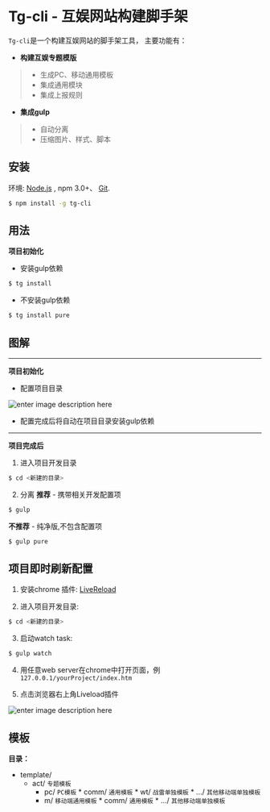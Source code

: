 
# Tg-cli - 互娱网站构建脚手架

`Tg-cli`是一个构建互娱网站的脚手架工具，
主要功能有：

* **构建互娱专题模版**
> - 生成PC、移动通用模板
>- 集成通用模块
>- 集成上报规则


* **集成gulp**
>- 自动分离
>- 压缩图片、样式、脚本


## 安装
环境: [Node.js](https://nodejs.org/en/download/) , npm  3.0+、 [Git](https://git-scm.com/).
``` bash
$ npm install -g tg-cli
```


## 用法

**项目初始化**

- 安装gulp依赖
``` bash
$ tg install
```


- 不安装gulp依赖
``` bash
$ tg install pure
```


## 图解

----------


**项目初始化**

- 配置项目目录

![enter image description here](https://raw.githubusercontent.com/allanguys/tg-cli/master/READEME/ex.jpg)

- 配置完成后将自动在项目目录安装gulp依赖


----------


**项目完成后**

1. 进入项目开发目录

``` bash
$ cd <新建的目录>
```
2. 分离
**推荐** - 携带相关开发配置项

``` bash
$ gulp
```
**不推荐** - 纯净版,不包含配置项

``` bash
$ gulp pure
```


## 项目即时刷新配置

1. 安装chrome 插件:
 [LiveReload](hhttps://chrome.google.com/webstore/detail/livereload/jnihajbhpnppcggbcgedagnkighmdlei)

2. 进入项目开发目录:

``` bash
$ cd <新建的目录>
```

3. 启动watch task:

``` bash
$ gulp watch
```

4. 用任意web server在chrome中打开页面，例`127.0.0.1/yourProject/index.htm`

5. 点击浏览器右上角Liveload插件

![enter image description here](https://raw.githubusercontent.com/allanguys/tg-cli/master/READEME/liveload.jpg)


## 模板

**目录：**

* template/
    *  act/   `专题模板`
        *  pc/  `PC模板`
                *  comm/  `通用模板`
                *  wt/  `战雷单独模板`
                *  .../  `其他移动端单独模板`
        *  m/  `移动端通用模板`
                *  comm/  `通用模板`
                *  .../  `其他移动端单独模板`
